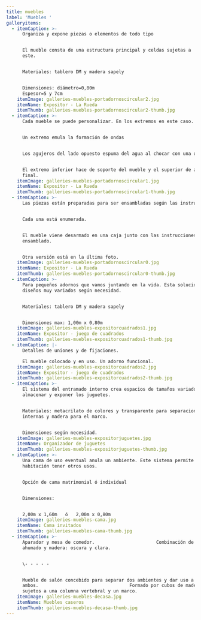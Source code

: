 ```yaml
---
title: muebles
label: 'Muebles '
galleryitems:
  - itemCaption: >-
      Organiza y expone piezas o elementos de todo tipo


      El mueble consta de una estructura principal y celdas sujetas a
      este.                          


      Materiales: tablero DM y madera sapely


      Dimensiones: diámetro=0,80m                                      
      Espesor=5 y 7cm
    itemImage: galleries-muebles-portadornoscircular2.jpg
    itemName: Expositor - La Rueda
    itemThumb: galleries-muebles-portadornoscircular2-thumb.jpg
  - itemCaption: >-
      Cada mueble se puede personalizar. En los extremos en este caso.


      Un extremo emula la formación de ondas


      Los agujeros del lado opuesto espuma del agua al chocar con una orilla.  


      El extremo inferior hace de soporte del mueble y el superior de acabado
      final.
    itemImage: galleries-muebles-portadornoscircular1.jpg
    itemName: Expositor - La Rueda
    itemThumb: galleries-muebles-portadornoscircular1-thumb.jpg
  - itemCaption: >-
      Las piezas están preparadas para ser ensambladas según las instrucciones. 


      Cada una está enumerada.


      El mueble viene desarmado en una caja junto con las instrucciones del
      ensamblado.


      Otra versión está en la última foto.
    itemImage: galleries-muebles-portadornoscircular0.jpg
    itemName: Expositor - La Rueda
    itemThumb: galleries-muebles-portadornoscircular0-thumb.jpg
  - itemCaption: >-
      Para pequeños adornos que vamos juntando en la vida. Esta solución permite
      diseños muy variados según necesidad.


      Materiales: tablero DM y madera sapely


      Dimensiones max: 1,00m x 0,80m
    itemImage: galleries-muebles-expositorcuadrados1.jpg
    itemName: Expositor - juego de cuadrados
    itemThumb: galleries-muebles-expositorcuadrados1-thumb.jpg
  - itemCaption: |-
      Detalles de uniones y de fijaciones.

      El mueble colocado y en uso. Un adorno funcional.
    itemImage: galleries-muebles-expositorcuadrados2.jpg
    itemName: Expositor - juego de cuadrados
    itemThumb: galleries-muebles-expositorcuadrados2-thumb.jpg
  - itemCaption: >-
      El sistema del entramado interno crea espacios de tamaños variados para
      almacenar y exponer los juguetes. 


      Materiales: metacrilato de colores y transparente para separaciones
      internas y madera para el marco.


      Dimensiones según necesidad.
    itemImage: galleries-muebles-expositorjuguetes.jpg
    itemName: Organizador de juguetes
    itemThumb: galleries-muebles-expositorjuguetes-thumb.jpg
  - itemCaption: >-
      Una cama de uso eventual anula un ambiente. Este sistema permite a una
      habitación tener otros usos.


      Opción de cama matrimonial ó individual


      Dimensiones: 


      2,00m x 1,60m   ó   2,00m x 0,80m
    itemImage: galleries-muebles-cama.jpg
    itemName: Cama invitados
    itemThumb: galleries-muebles-cama-thumb.jpg
  - itemCaption: >-
      Aparador y mesa de comedor.                       Combinación de vidrio
      ahumado y madera: oscura y clara. 


      \- - - - -                                                          


      Mueble de salón concebido para separar dos ambientes y dar uso a
      ambos.                                  Formado por cubos de madera
      sujetos a una columna vertebral y un marco.
    itemImage: galleries-muebles-decasa.jpg
    itemName: Muebles caseros
    itemThumb: galleries-muebles-decasa-thumb.jpg
---
```


